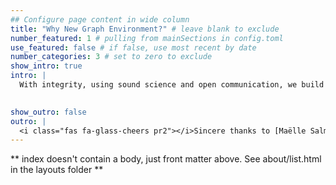 ```yaml
---
## Configure page content in wide column
title: "Why New Graph Environment?" # leave blank to exclude
number_featured: 1 # pulling from mainSections in config.toml
use_featured: false # if false, use most recent by date
number_categories: 3 # set to zero to exclude
show_intro: true
intro: |
  With integrity, using sound science and open communication, we build productive relationships between First Nations, regulators, non-profits, proponents, scientists, and stewardship groups.  Our value-added deliverables include open-source, collaborative GIS environments and interactive online reporting.
  

show_outro: false
outro: |
  <i class="fas fa-glass-cheers pr2"></i>Sincere thanks to [Maëlle Salmon](https://masalmon.eu/) for her help naming this Hugo theme!
---
```


** index doesn't contain a body, just front matter above.
See about/list.html in the layouts folder **
